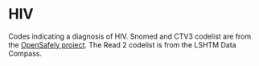 # HIV

Codes indicating a diagnosis of HIV. Snomed and CTV3 codelist are from the [OpenSafely project](https://codelists.opensafely.org/codelist/opensafely/hiv/2020-07-13/#full-list). The Read 2 codelist is from the LSHTM Data Compass.
